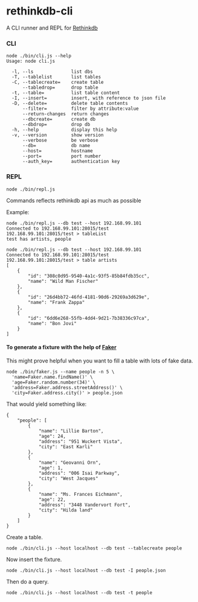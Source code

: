 # rethinkdb-cli

A CLI runner and REPL for [Rethinkdb](https://github.com/rethinkdb/rethinkdb)

### CLI 

```
node ./bin/cli.js --help
Usage: node cli.js

  -l, --ls              list dbs
  -T, --tablelist       list tables
  -C, --tablecreate=    create table
      --tabledrop=      drop table
  -t, --table=          list table content
  -I, --insert=         insert, with reference to json file
  -D, --delete=         delete table contents
      --filter=         filter by attribute:value
      --return-changes  return changes
      --dbcreate=       create db
      --dbdrop=         drop db
  -h, --help            display this help
  -v, --version         show version
      --verbose         be verbose
      --db=             db name
      --host=           hostname
      --port=           port number
      --auth_key=       authentication key
```

### REPL
```node ./bin/repl.js```

Commands reflects rethinkdb api as much as possible

Example: 

```
node ./bin/repl.js --db test --host 192.168.99.101
Connected to 192.168.99.101:28015/test
192.168.99.101:28015/test > tableList
test has artists, people
```

```
node ./bin/repl.js --db test --host 192.168.99.101
Connected to 192.168.99.101:28015/test
192.168.99.101:28015/test > table artists
[
    {
        "id": "308c0d95-9540-4a1c-93f5-85b84fdb35cc",
        "name": "Wild Man Fischer"
    },
    {
        "id": "26d4bb72-46fd-4181-90d6-29269a3d629e",
        "name": "Frank Zappa"
    },
    {
        "id": "6dd6e268-55fb-4dd4-9d21-7b38336c97ca",
        "name": "Bon Jovi"
    }
]
```

#### To generate a fixture with the help of [Faker](https://github.com/FotoVerite/Faker.js)

This might prove helpful when you want to fill a table with lots of fake data.
```
node ./bin/faker.js --name people -n 5 \
  'name=Faker.name.findName()' \
  'age=Faker.random.number(34)' \
  'address=Faker.address.streetAddress()' \
  'city=Faker.address.city()' > people.json
```

That would yield something like:
```
{
    "people": [
        {
            "name": "Lillie Barton",
            "age": 24,
            "address": "951 Wuckert Vista",
            "city": "East Karli"
        },
        {
            "name": "Geovanni Orn",
            "age": 1,
            "address": "006 Isai Parkway",
            "city": "West Jacques"
        },
        {
            "name": "Ms. Frances Eichmann",
            "age": 22,
            "address": "3448 Vandervort Fort",
            "city": "Hilda land"
        }
    ]
}
```

Create a table.
```
node ./bin/cli.js --host localhost --db test --tablecreate people
```

Now insert the fixture.
```
node ./bin/cli.js --host localhost --db test -I people.json
```

Then do a query.
```
node ./bin/cli.js --host localhost --db test -t people
```

